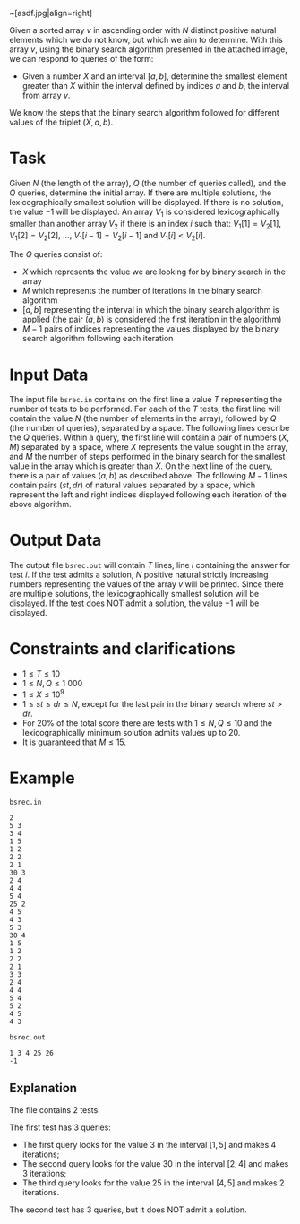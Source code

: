 ~[asdf.jpg|align=right]

Given a sorted array $v$ in ascending order with $N$ distinct positive natural elements which we do not know, but which we aim to determine. With this array $v$, using the binary search algorithm presented in the attached image, we can respond to queries of the form:

- Given a number $X$ and an interval $[a, b]$, determine the smallest element greater than $X$ within the interval defined by indices $a$ and $b$, the interval from array $v$.

We know the steps that the binary search algorithm followed for different values of the triplet $(X, a, b)$.

# Task

Given $N$ (the length of the array), $Q$ (the number of queries called), and the $Q$ queries, determine the initial array. If there are multiple solutions, the lexicographically smallest solution will be displayed. If there is no solution, the value $-1$ will be displayed. An array $V_1$ is considered lexicographically smaller than another array $V_2$ if there is an index $i$ such that: $V_1[1] = V_2[1]$, $V_1[2] = V_2[2]$, $\dots$, $V_1[i-1] = V_2[i-1]$ and $V_1[i] < V_2[i]$.

The $Q$ queries consist of:
* $X$ which represents the value we are looking for by binary search in the array
* $M$ which represents the number of iterations in the binary search algorithm
* $[a, b]$ representing the interval in which the binary search algorithm is applied (the pair $(a, b)$ is considered the first iteration in the algorithm)
* $M-1$ pairs of indices representing the values displayed by the binary search algorithm following each iteration

# Input Data

The input file `bsrec.in` contains on the first line a value $T$ representing the number of tests to be performed. For each of the $T$ tests, the first line will contain the value $N$ (the number of elements in the array), followed by $Q$ (the number of queries), separated by a space.
The following lines describe the $Q$ queries. Within a query, the first line will contain a pair of numbers $(X, M)$ separated by a space, where $X$ represents the value sought in the array, and $M$ the number of steps performed in the binary search for the smallest value in the array which is greater than $X$. On the next line of the query, there is a pair of values $(a, b)$ as described above. The following $M-1$ lines contain pairs $(st, dr)$ of natural values separated by a space, which represent the left and right indices displayed following each iteration of the above algorithm.

# Output Data

The output file `bsrec.out` will contain $T$ lines, line $i$ containing the answer for test $i$. If the test admits a solution, $N$ positive natural strictly increasing numbers representing the values of the array $v$ will be printed. Since there are multiple solutions, the lexicographically smallest solution will be displayed. If the test does NOT admit a solution, the value $-1$ will be displayed.

# Constraints and clarifications

* $1 \leq T \leq 10$
* $1 \leq N,Q \leq 1 \ 000$
* $1 \leq X \leq 10^9$
* $1 \leq st \leq dr \leq N$, except for the last pair in the binary search where $st > dr$.
* For $20\%$ of the total score there are tests with $1 \leq N, Q \leq 10$ and the lexicographically minimum solution admits values up to $20$.
* It is guaranteed that $M \leq 15$.

# Example

`bsrec.in`
```
2
5 3
3 4
1 5
1 2
2 2
2 1
30 3
2 4
4 4
5 4
25 2
4 5
4 3
5 3
30 4
1 5
1 2
2 2
2 1
3 3
2 4
4 4
5 4
5 2
4 5
4 3
```

`bsrec.out`
```
1 3 4 25 26
-1
```

## Explanation

The file contains $2$ tests.

The first test has $3$ queries:
- The first query looks for the value $3$ in the interval $[1, 5]$ and makes $4$ iterations;
- The second query looks for the value $30$ in the interval $[2, 4]$ and makes $3$ iterations;
- The third query looks for the value $25$ in the interval $[4, 5]$ and makes $2$ iterations.

The second test has $3$ queries, but it does NOT admit a solution.